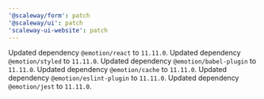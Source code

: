 ```yaml
---
'@scaleway/form': patch
'@scaleway/ui': patch
'scaleway-ui-website': patch
---
```


Updated dependency `@emotion/react` to `11.11.0`.
Updated dependency `@emotion/styled` to `11.11.0`.
Updated dependency `@emotion/babel-plugin` to `11.11.0`.
Updated dependency `@emotion/cache` to `11.11.0`.
Updated dependency `@emotion/eslint-plugin` to `11.11.0`.
Updated dependency `@emotion/jest` to `11.11.0`.
